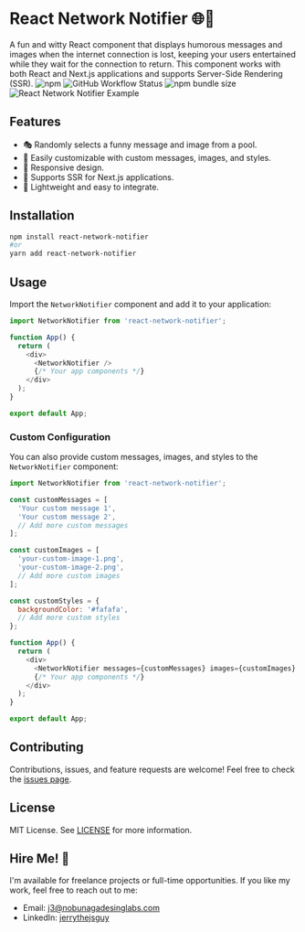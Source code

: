# React Network Notifier 🌐🚫

A fun and witty React component that displays humorous messages and images when the internet connection is lost, keeping your users entertained while they wait for the connection to return. This component works with both React and Next.js applications and supports Server-Side Rendering (SSR).
![npm](https://img.shields.io/npm/v/react-network-notifier) ![GitHub Workflow Status](https://img.shields.io/github/workflow/status/J3rry320/react-network-notifier/CI) ![npm bundle size](https://img.shields.io/bundlephobia/min/react-network-notifier)
![React Network Notifier Example](https://link-to-your-example-image.com)

## Features

- 🎭 Randomly selects a funny message and image from a pool.
- 🎨 Easily customizable with custom messages, images, and styles.
- 📱 Responsive design.
- 🚀 Supports SSR for Next.js applications.
- 🎯 Lightweight and easy to integrate.

## Installation

```bash
npm install react-network-notifier
#or 
yarn add react-network-notifier
```
## Usage

Import the `NetworkNotifier` component and add it to your application:



```javascript
import NetworkNotifier from 'react-network-notifier';

function App() {
  return (
    <div>
      <NetworkNotifier />
      {/* Your app components */}
    </div>
  );
}

export default App;
``` 

### Custom Configuration

You can also provide custom messages, images, and styles to the `NetworkNotifier` component:



```javascript
import NetworkNotifier from 'react-network-notifier';

const customMessages = [
  'Your custom message 1',
  'Your custom message 2',
  // Add more custom messages
];

const customImages = [
  'your-custom-image-1.png',
  'your-custom-image-2.png',
  // Add more custom images
];

const customStyles = {
  backgroundColor: '#fafafa',
  // Add more custom styles
};

function App() {
  return (
    <div>
      <NetworkNotifier messages={customMessages} images={customImages} styles={customStyles} />
      {/* Your app components */}
    </div>
  );
}

export default App;
``` 

## Contributing

Contributions, issues, and feature requests are welcome! Feel free to check the [issues page](https://github.com/J3rry320/react-network-notifier/issues).

## License

MIT License. See [LICENSE](https://github.com/J3rry320/react-network-notifier/blob/main/LICENSE) for more information.

## Hire Me! 💼

I'm available for freelance projects or full-time opportunities. If you like my work, feel free to reach out to me:

-   Email: [j3@nobunagadesinglabs.com](mailto:j3@nobunagadesinglabs.com)
-   LinkedIn: [jerrythejsguy](https://www.linkedin.com/in/jerrythejsguy/)